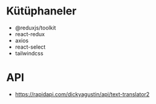 # Kütüphaneler

- @reduxjs/toolkit
- react-redux
- axios
- react-select
- tailwindcss

# API

- https://rapidapi.com/dickyagustin/api/text-translator2
